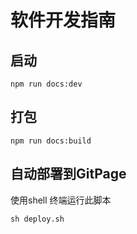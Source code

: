 # 软件开发指南

## 启动

```
npm run docs:dev
```


## 打包

```
npm run docs:build
```

## 自动部署到GitPage

使用shell 终端运行此脚本
```
sh deploy.sh
```